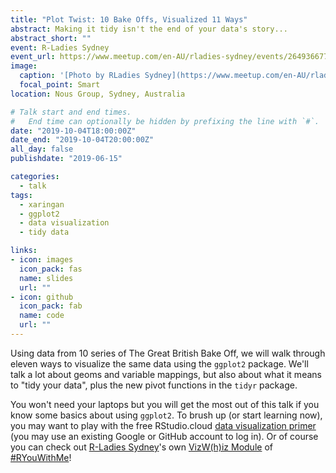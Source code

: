 ```yaml
---
title: "Plot Twist: 10 Bake Offs, Visualized 11 Ways"
abstract: Making it tidy isn't the end of your data's story...
abstract_short: ""
event: R-Ladies Sydney
event_url: https://www.meetup.com/en-AU/rladies-sydney/events/264936677/
image:
  caption: '[Photo by RLadies Sydney](https://www.meetup.com/en-AU/rladies-sydney/events/264936677/)'
  focal_point: Smart
location: Nous Group, Sydney, Australia

# Talk start and end times.
#   End time can optionally be hidden by prefixing the line with `#`.
date: "2019-10-04T18:00:00Z"
date_end: "2019-10-04T20:00:00Z"
all_day: false
publishdate: "2019-06-15"

categories:
  - talk
tags:
  - xaringan
  - ggplot2
  - data visualization
  - tidy data

links:
- icon: images
  icon_pack: fas
  name: slides
  url: ""
- icon: github
  icon_pack: fab
  name: code
  url: ""
---
```


Using data from 10 series of The Great British Bake Off, we will walk through eleven ways to visualize the same data using the `ggplot2` package. We'll talk a lot about geoms and variable mappings, but also about what it means to "tidy your data", plus the new pivot functions in the `tidyr` package.

You won't need your laptops but you will get the most out of this talk if you know some basics about using `ggplot2`. To brush up (or start learning now), you may want to play with the free RStudio.cloud [data visualization primer](https://rstudio.cloud/learn/primers/3) (you may use an existing Google or GitHub account to log in). Or of course you can check out [R-Ladies Sydney](https://rladiessydney.org/)'s own [VizW(h)iz Module](https://rladiessydney.org/post/2018/12/20/vizwhiz/) of [#RYouWithMe](https://rladiessydney.org/ryouwithme)!
